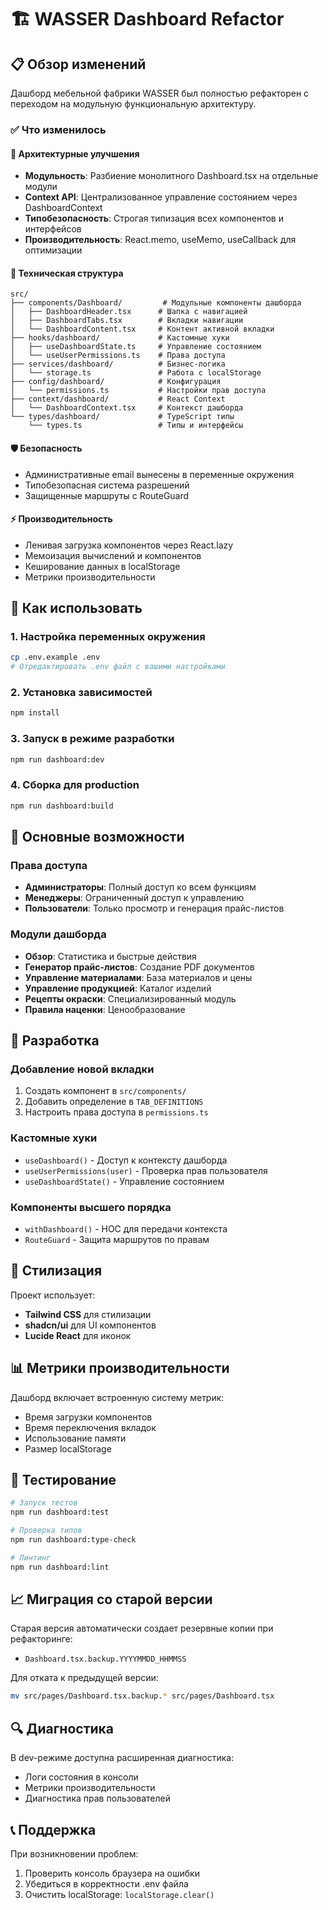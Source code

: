 # 🏗️ WASSER Dashboard Refactor

## 📋 Обзор изменений

Дашборд мебельной фабрики WASSER был полностью рефакторен с переходом на модульную функциональную архитектуру.

### ✅ Что изменилось

#### 🎯 Архитектурные улучшения
- **Модульность**: Разбиение монолитного Dashboard.tsx на отдельные модули
- **Context API**: Централизованное управление состоянием через DashboardContext
- **Типобезопасность**: Строгая типизация всех компонентов и интерфейсов
- **Производительность**: React.memo, useMemo, useCallback для оптимизации

#### 🔧 Техническая структура
```
src/
├── components/Dashboard/         # Модульные компоненты дашборда
│   ├── DashboardHeader.tsx      # Шапка с навигацией
│   ├── DashboardTabs.tsx        # Вкладки навигации
│   └── DashboardContent.tsx     # Контент активной вкладки
├── hooks/dashboard/             # Кастомные хуки
│   ├── useDashboardState.ts     # Управление состоянием
│   └── useUserPermissions.ts    # Права доступа
├── services/dashboard/          # Бизнес-логика
│   └── storage.ts               # Работа с localStorage
├── config/dashboard/            # Конфигурация
│   └── permissions.ts           # Настройки прав доступа
├── context/dashboard/           # React Context
│   └── DashboardContext.tsx     # Контекст дашборда
└── types/dashboard/             # TypeScript типы
    └── types.ts                 # Типы и интерфейсы
```

#### 🛡️ Безопасность
- Административные email вынесены в переменные окружения
- Типобезопасная система разрешений
- Защищенные маршруты с RouteGuard

#### ⚡ Производительность
- Ленивая загрузка компонентов через React.lazy
- Мемоизация вычислений и компонентов
- Кеширование данных в localStorage
- Метрики производительности

## 🚀 Как использовать

### 1. Настройка переменных окружения
```bash
cp .env.example .env
# Отредактировать .env файл с вашими настройками
```

### 2. Установка зависимостей
```bash
npm install
```

### 3. Запуск в режиме разработки
```bash
npm run dashboard:dev
```

### 4. Сборка для production
```bash
npm run dashboard:build
```

## 🎯 Основные возможности

### Права доступа
- **Администраторы**: Полный доступ ко всем функциям
- **Менеджеры**: Ограниченный доступ к управлению
- **Пользователи**: Только просмотр и генерация прайс-листов

### Модули дашборда
- **Обзор**: Статистика и быстрые действия
- **Генератор прайс-листов**: Создание PDF документов
- **Управление материалами**: База материалов и цены
- **Управление продукцией**: Каталог изделий
- **Рецепты окраски**: Специализированный модуль
- **Правила наценки**: Ценообразование

## 🔧 Разработка

### Добавление новой вкладки
1. Создать компонент в `src/components/`
2. Добавить определение в `TAB_DEFINITIONS`
3. Настроить права доступа в `permissions.ts`

### Кастомные хуки
- `useDashboard()` - Доступ к контексту дашборда
- `useUserPermissions(user)` - Проверка прав пользователя
- `useDashboardState()` - Управление состоянием

### Компоненты высшего порядка
- `withDashboard()` - HOC для передачи контекста
- `RouteGuard` - Защита маршрутов по правам

## 🎨 Стилизация

Проект использует:
- **Tailwind CSS** для стилизации
- **shadcn/ui** для UI компонентов  
- **Lucide React** для иконок

## 📊 Метрики производительности

Дашборд включает встроенную систему метрик:
- Время загрузки компонентов
- Время переключения вкладок
- Использование памяти
- Размер localStorage

## 🧪 Тестирование

```bash
# Запуск тестов
npm run dashboard:test

# Проверка типов
npm run dashboard:type-check

# Линтинг
npm run dashboard:lint
```

## 📈 Миграция со старой версии

Старая версия автоматически создает резервные копии при рефакторинге:
- `Dashboard.tsx.backup.YYYYMMDD_HHMMSS`

Для отката к предыдущей версии:
```bash
mv src/pages/Dashboard.tsx.backup.* src/pages/Dashboard.tsx
```

## 🔍 Диагностика

В dev-режиме доступна расширенная диагностика:
- Логи состояния в консоли
- Метрики производительности
- Диагностика прав пользователей

## 📞 Поддержка

При возникновении проблем:
1. Проверить консоль браузера на ошибки
2. Убедиться в корректности .env файла
3. Очистить localStorage: `localStorage.clear()`
